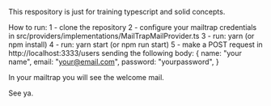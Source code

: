 This respository is just for training typescript and solid concepts.

How to run:
1 - clone the repository
2 - configure your mailtrap credentials in src/providers/implementations/MailTrapMailProvider.ts
3 - run: yarn (or npm install)
4 - run: yarn start (or npm run start)
5 - make a POST request in http://localhost:3333/users sending the following body:
{
name: "your name",
email: "your@email.com",
password: "yourpassword",
}

In your mailtrap you will see the welcome mail.

See ya.